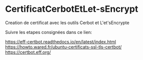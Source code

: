 # CertificatCerbotEtLet-sEncrypt
Creation de certificat avec les outils Cerbot et L'et'sEncrypte


Suivre les etapes consignées dans ce lien:

https://eff-certbot.readthedocs.io/en/latest/index.html
https://howto.wared.fr/ubuntu-certificats-ssl-tls-certbot/
https://certbot.eff.org/
